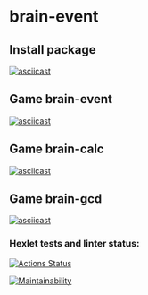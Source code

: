 # brain-event

## Install package
[![asciicast](https://asciinema.org/a/caa8xh49MyDPyTmVwZvpfX0HE.svg)](https://asciinema.org/a/caa8xh49MyDPyTmVwZvpfX0HE)

## Game brain-event
[![asciicast](https://asciinema.org/a/9I9Em3o5OEqL1SYNa7Uw4zHmV.svg)](https://asciinema.org/a/9I9Em3o5OEqL1SYNa7Uw4zHmV)

## Game brain-calc
[![asciicast](https://asciinema.org/a/ahB8OWZG8Y6rK1foWsFIsps2c.svg)](https://asciinema.org/a/ahB8OWZG8Y6rK1foWsFIsps2c)
## Game brain-gcd
[![asciicast](https://asciinema.org/a/z1uqehpsOqhC1I2Wz1aqo1b6g.svg)](https://asciinema.org/a/z1uqehpsOqhC1I2Wz1aqo1b6g)
### Hexlet tests and linter status:
[![Actions Status](https://github.com/Padavan-itbeard/fullstack-javascript-project-44/actions/workflows/hexlet-check.yml/badge.svg)](https://github.com/Padavan-itbeard/fullstack-javascript-project-44/actions)

[![Maintainability](https://api.codeclimate.com/v1/badges/8e363829c96800356bf6/maintainability)](https://codeclimate.com/github/Padavan-itbeard/fullstack-javascript-project-44/maintainability)